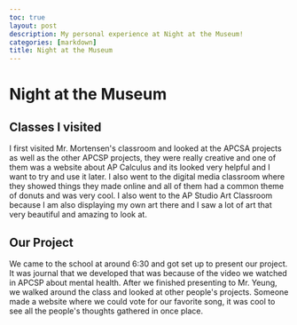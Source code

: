 ```yaml
---
toc: true
layout: post
description: My personal experience at Night at the Museum!
categories: [markdown]
title: Night at the Museum
---
```


# Night at the Museum

## Classes I visited

I first visited Mr. Mortensen's classroom and looked at the APCSA projects as well as the other APCSP projects, they were really creative and one of them was a website about AP Calculus and its looked very helpful and I want to try and use it later. I also went to the digital media classroom where they showed things they made online and all of them had a common theme of donuts and was very cool. I also went to the AP Studio Art Classroom because I am also displaying my own art there and I saw a lot of art that very beautiful and amazing to look at. 

## Our Project

We came to the school at around 6:30 and got set up to present our project. It was journal that we developed that was because of the video we watched in APCSP about mental health. After we finished presenting to Mr. Yeung, we walked around the class and looked at other people's projects. Someone made a website where we could vote for our favorite song, it was cool to see all the people's thoughts gathered in once place. 


